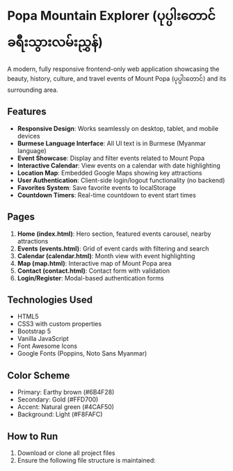 # Popa Mountain Explorer (ပုပ္ပါးတောင် ခရီးသွားလမ်းညွှန်)

A modern, fully responsive frontend-only web application showcasing the beauty, history, culture, and travel events of Mount Popa (ပုပ္ပါးတောင်) and its surrounding area.

## Features

- **Responsive Design**: Works seamlessly on desktop, tablet, and mobile devices
- **Burmese Language Interface**: All UI text is in Burmese (Myanmar language)
- **Event Showcase**: Display and filter events related to Mount Popa
- **Interactive Calendar**: View events on a calendar with date highlighting
- **Location Map**: Embedded Google Maps showing key attractions
- **User Authentication**: Client-side login/logout functionality (no backend)
- **Favorites System**: Save favorite events to localStorage
- **Countdown Timers**: Real-time countdown to event start times

## Pages

1. **Home (index.html)**: Hero section, featured events carousel, nearby attractions
2. **Events (events.html)**: Grid of event cards with filtering and search
3. **Calendar (calendar.html)**: Month view with event highlighting
4. **Map (map.html)**: Interactive map of Mount Popa area
5. **Contact (contact.html)**: Contact form with validation
6. **Login/Register**: Modal-based authentication forms

## Technologies Used

- HTML5
- CSS3 with custom properties
- Bootstrap 5
- Vanilla JavaScript
- Font Awesome Icons
- Google Fonts (Poppins, Noto Sans Myanmar)

## Color Scheme

- Primary: Earthy brown (#6B4F28)
- Secondary: Gold (#FFD700)
- Accent: Natural green (#4CAF50)
- Background: Light (#F8FAFC)

## How to Run

1. Download or clone all project files
2. Ensure the following file structure is maintained: